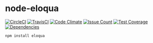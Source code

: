 # node-eloqua

[![CircleCI](https://circleci.com/gh/MadKudu/node-eloqua/tree/master.svg?style=svg)](https://circleci.com/gh/MadKudu/node-eloqua/tree/master)
[![TravisCI](https://api.travis-ci.org/MadKudu/node-eloqua.svg)](https://travis-ci.org/MadKudu/node-eloqua)
[![Code Climate](https://codeclimate.com/github/MadKudu/node-eloqua/badges/gpa.svg)](https://codeclimate.com/github/MadKudu/node-eloqua)
[![Issue Count](https://codeclimate.com/github/MadKudu/node-eloqua/badges/issue_count.svg)](https://codeclimate.com/github/MadKudu/node-eloqua)
[![Test Coverage](https://codeclimate.com/github/MadKudu/node-eloqua/badges/coverage.svg)](https://codeclimate.com/github/MadKudu/node-eloqua/coverage)
[![Dependencies](https://david-dm.org/MadKudu/node-eloqua.svg)](https://david-dm.org/MadKudu/node-eloqua)

```
npm install eloqua
```
